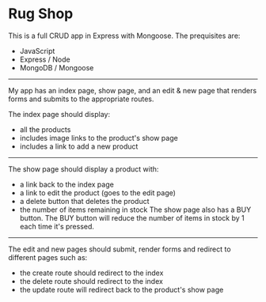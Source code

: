 # Rug Shop

This is a full CRUD app in Express with Mongoose. The prequisites are: 

* JavaScript
* Express / Node
* MongoDB / Mongoose

---------------------------------

My app has an index page, show page, and an edit & new page that renders forms and submits to the appropriate routes. 

The index page should display: 
* all the products 
* includes image links to the product's show page
* includes a link to add a new product
--- 
The show page should display a product with:
* a link back to the index page
* a link to edit the product (goes to the edit page)
* a delete button that deletes the product
* the number of items remaining in stock
The show page also has a BUY button. The BUY button will reduce the number of items in stock by 1 each time it's pressed.
---
The edit and new pages should submit, render forms and redirect to different pages such as: 
* the create route should redirect to the index
* the delete route should redirect to the index
* the update route will redirect back to the product's show page

